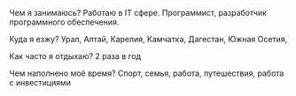 Чем я занимаюсь?
Работаю в IT сфере. Программист, разработчик программного обеспечения.

Куда я езжу?
Урал, Алтай, Карелия, Камчатка, Дагестан, Южная Осетия, 

Как часто я отдыхаю?
2 раза в год

Чем наполнено моё время?
Спорт, семья, работа, путешествия, работа с инвестициями

